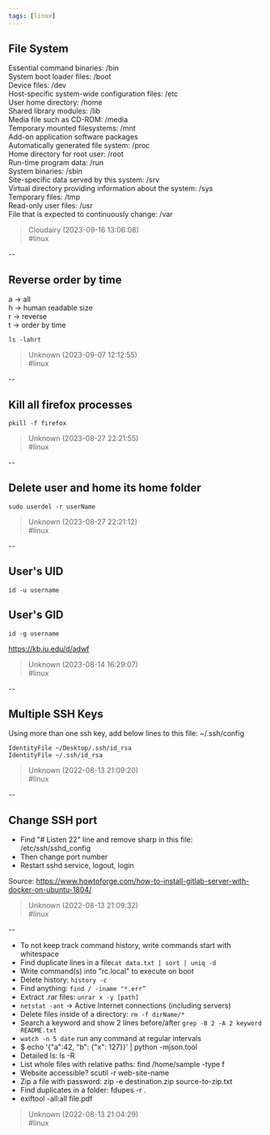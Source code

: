 ```yaml
---
tags: [linux]
---
```


## File System

Essential command binaries: /bin  
System boot loader files: /boot  
Device files: /dev  
Host-specific system-wide configuration files: /etc  
User home directory: /home  
Shared library modules: /lib  
Media file such as CD-ROM: /media  
Temporary mounted filesystems: /mnt  
Add-on application software packages  
Automatically generated file system: /proc  
Home directory for root user: /root  
Run-time program data: /run  
System binaries: /sbin  
Site-specific data served by this system: /srv  
Virtual directory providing information about the system: /sys  
Temporary files: /tmp  
Read-only user files: /usr  
File that is expected to continuously change: /var  

> Cloudairy (2023-09-16 13:06:08)  
> #linux

--

## Reverse order by time

a -> all  
h -> human readable size  
r -> reverse  
t -> order by time

```  
ls -lahrt  
```  

> Unknown (2023-09-07 12:12:55)  
> #linux

--

## Kill all firefox processes

```  
pkill -f firefox  
```  

> Unknown (2023-08-27 22:21:55)  
> #linux

--

## Delete user and home its home folder

```  
sudo userdel -r userName  
```  

> Unknown (2023-08-27 22:21:12)  
> #linux

--

## User's UID

```  
id -u username  
```

## User's GID

```  
id -g username  
```

https://kb.iu.edu/d/adwf  

> Unknown (2023-08-14 16:29:07)  
> #linux

--

## Multiple SSH Keys

Using more than one ssh key, add below lines to this file: ~/.ssh/config

```  
IdentityFile ~/Desktop/.ssh/id_rsa  
IdentityFile ~/.ssh/id_rsa  
```  

> Unknown (2022-08-13 21:09:20)  
> #linux

--

## Change SSH port

- Find "# Listen 22" line and remove sharp in this file: /etc/ssh/sshd_config
- Then change port number
- Restart sshd service, logout, login

Source: https://www.howtoforge.com/how-to-install-gitlab-server-with-docker-on-ubuntu-1804/  

> Unknown (2022-08-13 21:09:32)  
> #linux

--

- To not keep track command history, write commands start with whitespace
- Find duplicate lines in a file```cat data.txt | sort | uniq -d ```
- Write command(s) into "rc.local" to execute on boot
- Delete history: ```history -c```
- Find anything: ```find / -iname "*.err”```
- Extract .rar files: ```unrar x -y [path]```
- ```netstat -ant``` -> Active Internet connections (including servers)
- Delete files inside of a directory: ```rm -f dirName/*```
- Search a keyword and show 2 lines before/after ```grep -B 2 -A 2 keyword README.txt``` 
- ```watch -n 5 date``` run any command at regular intervals
- $ echo '{"a":42, "b": {"x": 127}}' | python -mjson.tool
- Detailed ls: ls -R
- List whole files with relative paths: find /home/sample -type f
- Website accessible? scutil -r web-site-name
- Zip a file with password: zip -e destination.zip source-to-zip.txt
- Find duplicates in a folder: fdupes -r .
- exiftool -all:all file.pdf  

> Unknown (2022-08-13 21:04:29)  
> #linux

